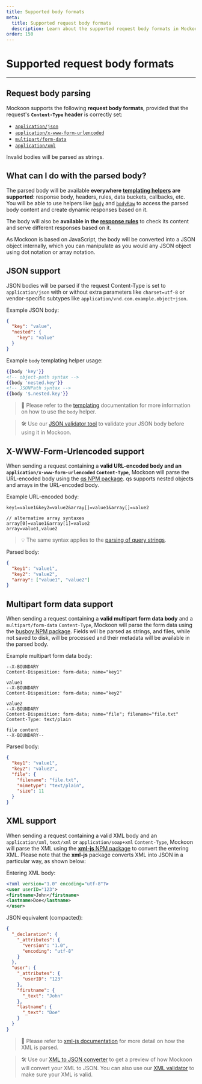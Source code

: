 ```yaml
---
title: Supported body formats
meta:
  title: Supported request body formats
  description: Learn about the supported request body formats in Mockoon, including JSON, form data, and URL-encoded data. How to use them and related options.
order: 150
---
```


# Supported request body formats

---

## Request body parsing

Mockoon supports the following **request body formats**, provided that the request's **`Content-Type` header** is correctly set:

- [`application/json`](#json-support)
- [`application/x-www-form-urlencoded`](#x-www-form-urlencoded-support)
- [`multipart/form-data`](#multipart-form-data-support)
- [`application/xml`](#xml-support)

Invalid bodies will be parsed as strings.

## What can I do with the parsed body?

The parsed body will be available **everywhere [templating helpers](docs:templating/overview) are supported**: response body, headers, rules, data buckets, callbacks, etc. You will be able to use helpers like [`body`](docs:templating/mockoon-request-helpers/#body) and [`bodyRaw`](docs:templating/mockoon-request-helpers/#bodyraw) to access the parsed body content and create dynamic responses based on it.

The body will also be **available in the [response rules](docs:route-responses/dynamic-rules)** to check its content and serve different responses based on it.

As Mockoon is based on JavaScript, the body will be converted into a JSON object internally, which you can manipulate as you would any JSON object using dot notation or array notation.

## JSON support

JSON bodies will be parsed if the request Content-Type is set to `application/json` with or without extra parameters like `charset=utf-8` or vendor-specific subtypes like `application/vnd.com.example.object+json`.

Example JSON body:

```json
{
  "key": "value",
  "nested": {
    "key": "value"
  }
}
```

Example `body` templating helper usage:

```handlebars
{{body 'key'}}
<!-- object-path syntax -->
{{body 'nested.key'}}
<!-- JSONPath syntax -->
{{body '$.nested.key'}}
```

> 📘 Please refer to the [templating](docs:templating/overview) documentation for more information on how to use the `body` helper.

> 🛠️ Use our [JSON validator tool](/tools/json-validator/) to validate your JSON body before using it in Mockoon.

## X-WWW-Form-Urlencoded support

When sending a request containing a **valid URL-encoded body and an `application/x-www-form-urlencoded` `Content-Type`**, Mockoon will parse the URL-encoded body using the [qs NPM package](https://www.npmjs.com/package/qs). qs supports nested objects and arrays in the URL-encoded body.

Example URL-encoded body:

```plaintext
key1=value1&key2=value2&array[]=value1&array[]=value2

// alternative array syntaxes
array[0]=value1&array[1]=value2
array=value1,value2
```

> 💡 The same syntax applies to the [parsing of query strings](docs:api-endpoints/routing#query-parameters-arrays-and-objects).

Parsed body:

```json
{
  "key1": "value1",
  "key2": "value2",
  "array": ["value1", "value2"]
}
```

## Multipart form data support

When sending a request containing a **valid multipart form data body** and a `multipart/form-data` `Content-Type`, Mockoon will parse the form data using the [busboy NPM package](https://www.npmjs.com/package/busboy). Fields will be parsed as strings, and files, while not saved to disk, will be processed and their metadata will be available in the parsed body.

Example multipart form data body:

```plaintext
--X-BOUNDARY
Content-Disposition: form-data; name="key1"

value1
--X-BOUNDARY
Content-Disposition: form-data; name="key2"

value2
--X-BOUNDARY
Content-Disposition: form-data; name="file"; filename="file.txt"
Content-Type: text/plain

file content
--X-BOUNDARY--
```

Parsed body:

```json
{
  "key1": "value1",
  "key2": "value2",
  "file": {
    "filename": "file.txt",
    "mimetype": "text/plain",
    "size": 11
  }
}
```

## XML support

When sending a request containing a valid XML body and an `application/xml`, `text/xml` or `application/soap+xml` `Content-Type`, Mockoon will parse the XML using the [**xml-js** NPM package](https://www.npmjs.com/package/xml-js) to convert the entering XML. Please note that the **xml-js** package converts XML into JSON in a particular way, as shown below:

Entering XML body:

```xml
<?xml version="1.0" encoding="utf-8"?>
<user userID="123">
<firstname>John</firstname>
<lastname>Doe</lastname>
</user>
```

JSON equivalent (compacted):

```json
{
  "_declaration": {
    "_attributes": {
      "version": "1.0",
      "encoding": "utf-8"
    }
  },
  "user": {
    "_attributes": {
      "userID": "123"
    },
    "firstname": {
      "_text": "John"
    },
    "lastname": {
      "_text": "Doe"
    }
  }
}
```

> 📘 Please refer to [xml-js documentation](https://www.npmjs.com/package/xml-js) for more detail on how the XML is parsed.

> 🛠️ Use our [XML to JSON converter](/tools/xml-to-json/) to get a preview of how Mockoon will convert your XML to JSON. You can also use our [XML validator](/tools/xml-validator/) to make sure your XML is valid.
